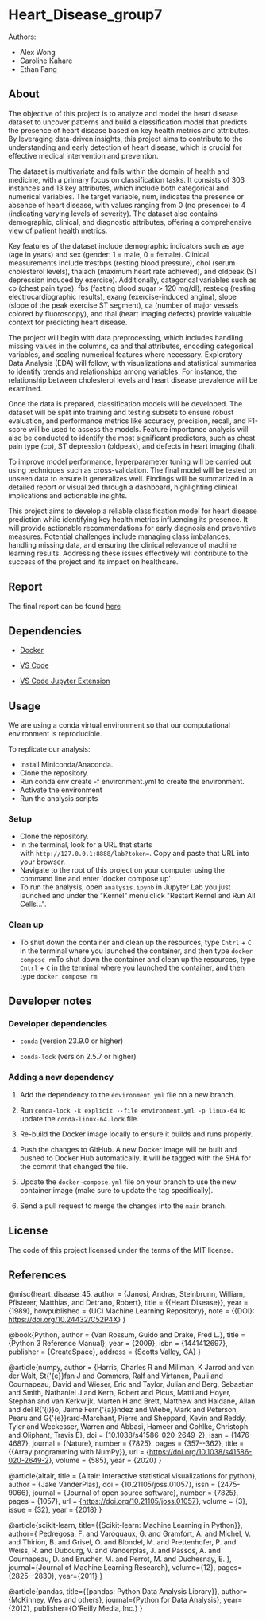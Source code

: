 # Heart_Disease_group7

Authors:

-   Alex Wong
-   Caroline Kahare
-   Ethan Fang

## About

The objective of this project is to analyze and model the heart disease dataset to uncover patterns and build a classification model that predicts the presence of heart disease based on key health metrics and attributes. By leveraging data-driven insights, this project aims to contribute to the understanding and early detection of heart disease, which is crucial for effective medical intervention and prevention.

The dataset is multivariate and falls within the domain of health and medicine, with a primary focus on classification tasks. It consists of 303 instances and 13 key attributes, which include both categorical and numerical variables. The target variable, num, indicates the presence or absence of heart disease, with values ranging from 0 (no presence) to 4 (indicating varying levels of severity). The dataset also contains demographic, clinical, and diagnostic attributes, offering a comprehensive view of patient health metrics.

Key features of the dataset include demographic indicators such as age (age in years) and sex (gender: 1 = male, 0 = female). Clinical measurements include trestbps (resting blood pressure), chol (serum cholesterol levels), thalach (maximum heart rate achieved), and oldpeak (ST depression induced by exercise). Additionally, categorical variables such as cp (chest pain type), fbs (fasting blood sugar \> 120 mg/dl), restecg (resting electrocardiographic results), exang (exercise-induced angina), slope (slope of the peak exercise ST segment), ca (number of major vessels colored by fluoroscopy), and thal (heart imaging defects) provide valuable context for predicting heart disease.

The project will begin with data preprocessing, which includes handling missing values in the columns, ca and thal attributes, encoding categorical variables, and scaling numerical features where necessary. Exploratory Data Analysis (EDA) will follow, with visualizations and statistical summaries to identify trends and relationships among variables. For instance, the relationship between cholesterol levels and heart disease prevalence will be examined.

Once the data is prepared, classification models will be developed. The dataset will be split into training and testing subsets to ensure robust evaluation, and performance metrics like accuracy, precision, recall, and F1-score will be used to assess the models. Feature importance analysis will also be conducted to identify the most significant predictors, such as chest pain type (cp), ST depression (oldpeak), and defects in heart imaging (thal).

To improve model performance, hyperparameter tuning will be carried out using techniques such as cross-validation. The final model will be tested on unseen data to ensure it generalizes well. Findings will be summarized in a detailed report or visualized through a dashboard, highlighting clinical implications and actionable insights.

This project aims to develop a reliable classification model for heart disease prediction while identifying key health metrics influencing its presence. It will provide actionable recommendations for early diagnosis and preventive measures. Potential challenges include managing class imbalances, handling missing data, and ensuring the clinical relevance of machine learning results. Addressing these issues effectively will contribute to the success of the project and its impact on healthcare.

## Report

The final report can be found [here](docs/final_report.html)

## Dependencies

-   [Docker](https://www.docker.com/)

-   [VS Code](https://code.visualstudio.com/download)

-   [VS Code Jupyter Extension](https://marketplace.visualstudio.com/items?itemName=ms-toolsai.jupyter)

## Usage

We are using a conda virtual environment so that our computational environment is reproducible.

To replicate our analysis:

-   Install Miniconda/Anaconda.
-   Clone the repository.
-   Run conda env create -f environment.yml to create the environment.
-   Activate the environment
-   Run the analysis scripts

### Setup

-   Clone the repository.
-   In the terminal, look for a URL that starts with `http://127.0.0.1:8888/lab?token=`. Copy and paste that URL into your browser.
-   Navigate to the root of this project on your computer using the command line and enter 'docker compose up'
-   To run the analysis, open `analysis.ipynb` in Jupyter Lab you just launched and under the "Kernel" menu click "Restart Kernel and Run All Cells...".

### Clean up

-   To shut down the container and clean up the resources, type `Cntrl` + `C` in the terminal where you launched the container, and then type `docker compose rm`To shut down the container and clean up the resources, type `Cntrl` + `C` in the terminal where you launched the container, and then type `docker compose rm`

## Developer notes

### Developer dependencies

-   `conda` (version 23.9.0 or higher)

-   `conda-lock` (version 2.5.7 or higher)

### Adding a new dependency

1.  Add the dependency to the `environment.yml` file on a new branch.

2.  Run `conda-lock -k explicit --file environment.yml -p linux-64` to update the `conda-linux-64.lock` file.

3.  Re-build the Docker image locally to ensure it builds and runs properly.

4.  Push the changes to GitHub. A new Docker image will be built and pushed to Docker Hub automatically. It will be tagged with the SHA for the commit that changed the file.

5.  Update the `docker-compose.yml` file on your branch to use the new container image (make sure to update the tag specifically).

6.  Send a pull request to merge the changes into the `main` branch.

## License

The code of this project licensed under the terms of the MIT license.

## References

@misc{heart_disease_45, author = {Janosi, Andras, Steinbrunn, William, Pfisterer, Matthias, and Detrano, Robert}, title = {{Heart Disease}}, year = {1989}, howpublished = {UCI Machine Learning Repository}, note = {{DOI}: <https://doi.org/10.24432/C52P4X>} }

@book{Python, author = {Van Rossum, Guido and Drake, Fred L.}, title = {Python 3 Reference Manual}, year = {2009}, isbn = {1441412697}, publisher = {CreateSpace}, address = {Scotts Valley, CA} }

@article{numpy, author = {Harris, Charles R and Millman, K Jarrod and van der Walt, St{'{e}}fan J and Gommers, Ralf and Virtanen, Pauli and Cournapeau, David and Wieser, Eric and Taylor, Julian and Berg, Sebastian and Smith, Nathaniel J and Kern, Robert and Picus, Matti and Hoyer, Stephan and van Kerkwijk, Marten H and Brett, Matthew and Haldane, Allan and del R{'{i}}o, Jaime Fern{'{a}}ndez and Wiebe, Mark and Peterson, Pearu and G{'{e}}rard-Marchant, Pierre and Sheppard, Kevin and Reddy, Tyler and Weckesser, Warren and Abbasi, Hameer and Gohlke, Christoph and Oliphant, Travis E}, doi = {10.1038/s41586-020-2649-2}, issn = {1476-4687}, journal = {Nature}, number = {7825}, pages = {357--362}, title = {{Array programming with NumPy}}, url = {<https://doi.org/10.1038/s41586-020-2649-2>}, volume = {585}, year = {2020} }

@article{altair, title = {Altair: Interactive statistical visualizations for python}, author = {Jake VanderPlas}, doi = {10.21105/joss.01057}, issn = {2475-9066}, journal = {Journal of open source software}, number = {7825}, pages = {1057}, url = {<https://doi.org/10.21105/joss.01057>}, volume = {3}, issue = {32}, year = {2018} }

@article{scikit-learn, title={{Scikit-learn: Machine Learning in Python}}, author={ Pedregosa, F. and Varoquaux, G. and Gramfort, A. and Michel, V. and Thirion, B. and Grisel, O. and Blondel, M. and Prettenhofer, P. and Weiss, R. and Dubourg, V. and Vanderplas, J. and Passos, A. and Cournapeau, D. and Brucher, M. and Perrot, M. and Duchesnay, E. }, journal={Journal of Machine Learning Research}, volume={12}, pages={2825--2830}, year={2011} }

@article{pandas, title={{pandas: Python Data Analysis Library}}, author={McKinney, Wes and others}, journal={Python for Data Analysis}, year={2012}, publisher={O'Reilly Media, Inc.} }
